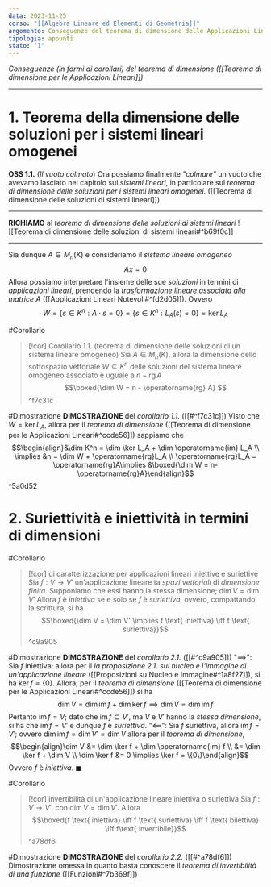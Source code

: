 ```yaml
---
data: 2023-11-25
corso: "[[Algebra Lineare ed Elementi di Geometria]]"
argomento: Conseguenze del teorema di dimensione delle Applicazioni Lineari
tipologia: appunti
stato: "1"
---
```

*Conseguenze (in formi di corollari) del teorema di dimensione ([[Teorema di dimensione per le Applicazioni Lineari]])*
- - -
# 1. Teorema della dimensione delle soluzioni per i sistemi lineari omogenei
**OSS 1.1.** (*Il vuoto colmato*) Ora possiamo finalmente *"colmare"* un vuoto che avevamo lasciato nel capitolo sui *sistemi lineari*, in particolare sul *teorema di dimensione delle soluzioni per i sistemi lineari omogenei*. ([[Teorema di dimensione delle soluzioni di sistemi lineari]]).
- - - 
**RICHIAMO** al *teorema di dimensione delle soluzioni di sistemi lineari*
![[Teorema di dimensione delle soluzioni di sistemi lineari#^b69f0c]]
- - -
Sia dunque $A \in M_{n}(K)$ e consideriamo il *sistema lineare omogeneo*
$$ Ax = 0$$
Allora possiamo interpretare l'insieme delle sue *soluzioni* in termini di *applicazioni lineari*, prendendo la *trasformazione lineare associata alla matrice* $A$ ([[Applicazioni Lineari Notevoli#^fd2d05]]).
Ovvero
$$ W = \{s \in K^n: A\cdot s= 0\} = \{s \in K^n : L_A(s) = 0\} = \ker L_A$$

#Corollario 
>[!cor] Corollario 1.1. (teorema di dimensione delle soluzioni di un sistema lineare omogeneo)
>Sia $A \in M_{n}(K)$, allora la dimensione dello sottospazio vettoriale $W \subseteq K^n$ delle soluzioni del sistema lineare omogeneo associato è uguale a $n - \operatorname{rg}A$
>$$\boxed{\dim W = n - \operatorname{rg} A} $$
^f7c31c

#Dimostrazione 
**DIMOSTRAZIONE** del *corollario 1.1.* ([[#^f7c31c]])
Visto che $W = \ker L_A$, allora per il *teorema di dimensione* ([[Teorema di dimensione per le Applicazioni Lineari#^ccde56]]) sappiamo che  $$\begin{align}&\dim K^n = \dim \ker L_A + \dim \operatorname{im} L_A \\ \implies &n = \dim W + \operatorname{rg}L_A \\ \operatorname{rg}L_A = \operatorname{rg}A\implies &\boxed{\dim W = n- \operatorname{rg}A}\end{align}$$ ^5a0d52

# 2. Suriettività e iniettività in termini di dimensioni
#Corollario 
> [!cor] di caratterizzazione per applicazioni lineari iniettive e suriettive
> Sia $f: V \longrightarrow V'$ un'applicazione lineare ta *spazi vettoriali* di *dimensione finita*.
> Supponiamo che essi hanno la stessa dimensione; $\dim V = \dim V'$
> Allora $f$ è *iniettiva* se e solo se $f$ è *suriettiva*, ovvero, compattando la scrittura, si ha
> $$\boxed{\dim V = \dim V' \implies f \text{ iniettiva} \iff f \text{ suriettiva}}$$
^c9a905

#Dimostrazione 
**DIMOSTRAZIONE** del *corollario 2.1.* ([[#^c9a905]])
"$\implies$": Sia $f$ iniettiva; allora per il *la proposizione 2.1. sul nucleo e l'immagine di un'applicazione lineare* ([[Proposizioni su Nucleo e Immagine#^1a8f27]]), si ha $\ker f = \{0\}$.
Allora, per il *teorema di dimensione* ([[Teorema di dimensione per le Applicazioni Lineari#^ccde56]]) si ha
$$\dim V = \dim \operatorname{im} f + \dim \ker f \implies \dim V =  \dim \operatorname{im} f $$
Pertanto $\operatorname{im} f = V$; dato che $\operatorname{im} f \subseteq V'$, ma $V$ e $V'$ hanno la *stessa dimensione*, si ha che $\operatorname{im} f = V'$ e dunque $f$ è *suriettiva*.
"$\impliedby$": Sia $f$ suriettiva, allora $\operatorname{im} f = V'$; ovvero $\dim \operatorname{im} f = \dim V' = \dim V$ allora per il *teorema di dimensione*,
$$\begin{align}\dim V &= \dim \ker f + \dim \operatorname{im} f \\ &= \dim \ker f + \dim V \\ \dim \ker f &=  0 \implies \ker f = \{0\}\end{align}$$
Ovvero $f$ è *iniettiva*. $\blacksquare$

#Corollario 
> [!cor] invertibilità di un'applicazione lineare iniettiva o suriettiva
> Sia $f: V \longrightarrow V'$, con $\dim V = \dim V'$. Allora
> $$\boxed{f \text{ iniettiva} \iff f \text{ suriettiva} \iff f \text{ biiettiva} \iff f\text{ invertibile}}$$
^a78df6

#Dimostrazione 
**DIMOSTRAZIONE** del *corollario 2.2.* ([[#^a78df6]])
Dimostrazione omessa in quanto basta conoscere il *teorema di invertibilità di una funzione* ([[Funzioni#^7b369f]])